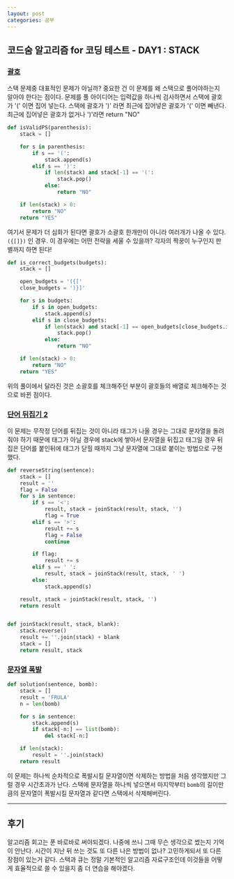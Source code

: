 ```yaml
---
layout: post
categories: 공부
---
```


## 코드숨 알고리즘 for 코딩 테스트 - DAY1 : STACK
### [괄호](https://www.acmicpc.net/problem/9012)

스택 문제중 대표적인 문제가 아닐까? 중요한 건 이 문제를 왜 스택으로 풀어야하는지 알아야 한다는 점이다. 
문제를 풀 아이디어는 입력값을 하나씩 검사하면서 스택에 괄호가 '(' 이면 집어 넣는다.
스택에 괄호가 ')' 라면 최근에 집어넣은 괄호가 '(' 이면 빼낸다.
최근에 집어넣은 괄호가 없거나 ')'라면 return "NO"

```python
def isValidPS(parenthesis):
    stack = []

    for s in parenthesis:
        if s == '(':
            stack.append(s)
        elif s == ')':
            if len(stack) and stack[-1] == '(':
                stack.pop()
            else:
                return "NO"

    if len(stack) > 0:
        return "NO"
    return "YES"
```
여기서 문제가 더 심화가 된다면 괄호가 소괄호 한개만이 아니라 여러개가 나올 수 있다. `({[]})` 인 경우. 이 경우에는 어떤 전략을 세울 수 있을까? 
각자의 짝꿍이 누구인지 판별까지 하면 된다! 

```python
def is_correct_budgets(budgets):
    stack = []

    open_budgets = '({['
    close_budgets = ')}]'

    for s in budgets:
        if s in open_budgets:
            stack.append(s)
        elif s in close_budgets:
            if len(stack) and stack[-1] == open_budgets[close_budgets.index(s)]:
                stack.pop()
            else:
                return "NO"

    if len(stack) > 0:
        return "NO"
    return "YES"
```
위의 풀이에서 달라진 것은 소괄호를 체크해주던 부분이 괄호들의 배열로 체크해주는 것으로 바뀐 점이다. 

### [단어 뒤집기 2](https://www.acmicpc.net/problem/17413)

이 문제는 무작정 단어를 뒤집는 것이 아니라 태그가 나올 경우는 그대로 문자열을 돌려줘야 하기 때문에 태그가 아닐 경우에 stack에 쌓아서 문자열을 뒤집고 
태그일 경우 뒤집은 단어를 붙인뒤에 태그가 닫힐 때까지 그냥 문자열에 그대로 붙이는 방법으로 구현했다. 

```python
def reverseString(sentence):
    stack = []
    result = ''
    flag = False
    for s in sentence:
        if s == '<':
            result, stack = joinStack(result, stack, '')
            flag = True
        elif s == '>':
            result += s
            flag = False
            continue

        if flag:
            result += s
        elif s == ' ':
            result, stack = joinStack(result, stack, ' ')
        else:
            stack.append(s)

    result, stack = joinStack(result, stack, '')
    return result


def joinStack(result, stack, blank):
    stack.reverse()
    result += ''.join(stack) + blank
    stack = []
    return result, stack
```

### [문자열 폭발](https://www.acmicpc.net/problem/9935)

```python
def solution(sentence, bomb):
    stack = []
    result = 'FRULA'
    n = len(bomb)

    for s in sentence:
        stack.append(s)
        if stack[-n:] == list(bomb):
            del stack[-n:]

    if len(stack):
        result = ''.join(stack)
    return result
```

이 문제는 하나씩 순차적으로 폭발시킬 문자열이면 삭제하는 방법을 처음 생각했지만 그럴 경우 시간초과가 난다. 
스택에 문자열을 하나씩 넣으면서 마지막부터 `bomb`의 길이만큼의 문자열이 폭발시킬 문자열과 같다면 스택에서 삭제해버린다. 

***

## 후기 

알고리즘 회고는 푼 바로바로 써야되겠다. 나중에 쓰니 그때 무슨 생각으로 썼는지 기억이 안난다. 시간이 지난 뒤 쓰는 것도 또 다른 나은 방법이 없나? 고민하게되서 또 다른 장점이 있는거 같다. 스택과 큐는 정말 기본적인 알고리즘 자료구조인데 이것들을 어떻게 효율적으로 쓸 수 있을지 좀 더 연습을 해야겠다. 
